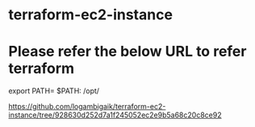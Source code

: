 # terraform-ec2-instance


# Please refer the below URL to refer terraform

  export PATH= $PATH: /opt/

https://github.com/logambigaik/terraform-ec2-instance/tree/928630d252d7a1f245052ec2e9b5a68c20c8ce92
